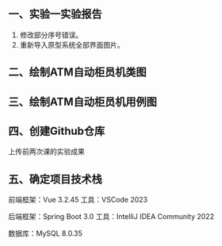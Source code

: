 ## 一、实验一实验报告
1. 修改部分序号错误。
2. 重新导入原型系统全部界面图片。

## 二、绘制ATM自动柜员机类图

## 三、绘制ATM自动柜员机用例图

## 四、创建Github仓库
上传前两次课的实验成果

## 五、确定项目技术栈
前端框架：Vue 3.2.45
工具：VSCode 2023

后端框架：Spring Boot 3.0
工具：IntelliJ IDEA Community 2022

数据库：MySQL 8.0.35
